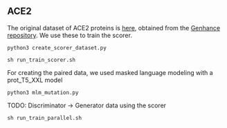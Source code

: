 ## ACE2

The original dataset of ACE2 proteins is [here](https://console.cloud.google.com/storage/browser/sfr-amadani-conference-data/genhance), obtained from the [Genhance repository](https://github.com/salesforce/genhance). We use these to train the scorer.
```
python3 create_scorer_dataset.py
```
```
sh run_train_scorer.sh
```
For creating the paired data, we used masked language modeling with a prot\_T5\_XXL model 
```
python3 mlm_mutation.py
```
TODO: Discriminator -> Generator data using the scorer
```
sh run_train_parallel.sh
```
